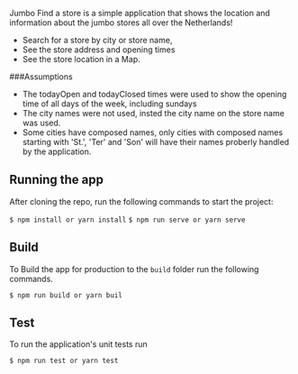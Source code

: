 Jumbo Find a store is a simple application that shows the location and information about the jumbo stores all over the Netherlands!

* Search for a store by city or store name,
* See the store address and opening times
* See the store location in a Map.

###Assumptions
* The todayOpen and todayClosed times were used to show the opening time of all days of the week, including sundays
* The city names were not used, insted the city name on the store name was used.
* Some cities have composed names, only cities with composed names starting with 'St.', 'Ter' and 'Son' will have their names proberly handled by the application.

## Running the app

After cloning the repo, run the following commands to start the project:

``$ npm install or yarn install``
``$ npm run serve or yarn serve``

## Build

To Build the app for production to the `build` folder run the following commands.

``$ npm run build or yarn buil``

## Test

To run the application's unit tests run

``$ npm run test or yarn test``